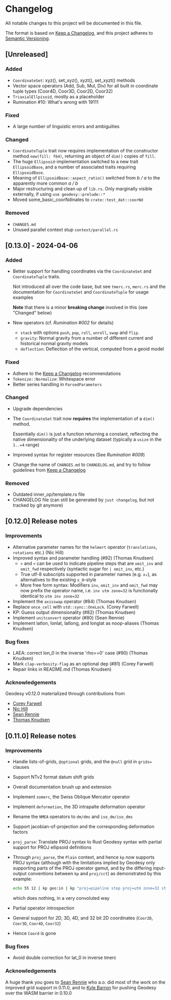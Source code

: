 # Changelog

All notable changes to this project will be documented in this file.

The format is based on [Keep a Changelog](https://keepachangelog.com/en/1.1.0/), and
this project adheres to [Semantic Versioning](https://semver.org/spec/v2.0.0.html).

## [Unreleased]

### Added

- `CoordinateSet`: xyz(), set_xyz(), xyzt(), set_xyzt() methods
- Vector space operators (Add, Sub, Mul, Div) for all built
  in coordinate tuple types (Coor4D, Coor3D, Coor2D, Coor32)
- `TriaxialEllpisoid`, mostly as a placeholder
- Rumination #10: What's wrong with 19111

### Fixed

- A large number of linguistic errors and ambiguities

### Changed

- `CoordinateTuple` trait now requires implementation of the constructor
  method `new(fill: f64)`, returning an object of `dim()` copies of `fill`.
- The huge `Ellipsoid`-implementation switched to a new trait `EllipsoidBase`,
  and a number of associated traits requiring `EllipsoidBase`.
- Meaning of `EllipsoidBase::aspect_ratio()` switched from *b / a* to the
  apparently more common *a / b*
- Major restructuring and clean up of `lib.rs`. Only marginally visible externally,
  if using `use geodesy::prelude::*`
- Moved some_basic_coorNdinates to `crate::test_dat::coorNd`

### Removed

- `CHANGES.md`
- Unused parallel context stup `context/parallel.rs`

## [0.13.0] - 2024-04-06

### Added

- Better support for handling coordinates via the `CoordinateSet` and
  `CoordinateTuple` traits.

  Not introduced all over the code base, but see `tmerc.rs`, `merc.rs`
  and the documentation for `CoordinateSet` and `CoordinateTuple` for
  usage examples

  **Note** that there is a minor **breaking change** involved in this
  (see "Changed" below)

- New operators (cf. *Rumination #002* for details)
  - `stack` with options `push`, `pop`, `roll`, `unroll`, `swap` and `flip`.
  - `gravity`: Normal gravity from a number of different current and
     historical normal gravity models
  - `deflection`: Deflection of the vertical, computed from a geoid model

### Fixed

- Adhere to the [Keep a Changelog](https://keepachangelog.com/en/1.1.0/)
  recommendations
- `Tokenize::Normalize`: Whitespace error
- Better series handling in `ParsedParameters`

### Changed

- Upgrade dependencies

- The `CoordinateSet` trait now **requires** the implementation
  of a `dim()` method.

  Essentially `dim()` is just a function returning a constant,
  reflecting the native dimensionality of the underlying dataset
  (typically a `usize` in the `1..=4` range)

- Improved syntax for register resources (See *Rumination #009*)

- Change the name of `CHANGES.md` to `CHANGELOG.md`, and try to follow guidelines from
  [Keep a Changelog](https://keepachangelog.com/en/1.1.0/)

### Removed

- Outdated inner_op/template.rs file
- CHANGELOG file (can still be generated by `just changelog`, but not
  tracked by git anymore)

## [0.12.0] Release notes

### Improvements

- Alternative parameter names for the `helmert` operator
  (`translations`, `rotations` etc.) (Nic Hill)
- Improved syntax and parameter handling (#92) (Thomas Knudsen)
  - `>` and `<` can be used to indicate pipeline steps that are `omit_inv` and
    `omit_fwd` respectively (syntactic sugar for `| omit_inv`, etc.)
  - True utf-8 subscripts supported in parameter names (e.g. `x₀`), as alternatives
    to the existing `x_0`-style
  - More free form syntax: Modifiers `inv`, `omit_inv` and `omit_fwd` may now prefix
    the operator name, i.e. `inv utm zone=32` is functionally identical to `utm inv zone=32`
- Implement the `axisswap` operator (#84) (Thomas Knudsen)
- Replace `once_cell` with `std::sync::OneLock`. (Corey Farwell)
- KP: Guess output dimensionality (#82) (Thomas Knudsen)
- Implement `unitconvert` operator (#80) (Sean Rennie)
- Implement latlon, lonlat, latlong, and longlat as noop-aliases (Thomas Knudsen)

### Bug fixes

- LAEA: correct lon_0 in the inverse 'rho==0' case (#90) (Thomas Knudsen)
- Mark `clap-verbosity-flag` as an optional dep (#81) (Corey Farwell)
- Repair links in README.md (Thomas Knudsen)

### Acknowledgements

Geodesy v0.12.0 materialized through contributions from

- [Corey Farwell](https://github.com/frewsxcv)
- [Nic Hill](https://github.com/nrhill1)
- [Sean Rennie](https://github.com/Rennzie)
- [Thomas Knudsen](https://github.com/busstoptaktik)

## [0.11.0] Release notes

### Improvements

- Handle lists-of-grids, `@optional` grids, and the `@null` grid in `grids=` clauses
- Support NTv2 format datum shift grids
- Overall documentation brush up and extension
- Implement `somerc`, the Swiss Oblique Mercator operator
- Implement `deformation`, the 3D intrapalte deformation operator
- Rename the `NMEA` operators to `dm/dms` and `iso_dm/iso_dms`
- Support jacobian-of-projection and the corresponding deformation factors
- `proj_parse`: Translate PROJ syntax to Rust Geodesy syntax
  with partial support for PROJ ellipsoid definitions
- Through `proj_parse`, the `Plain` context, and hence `kp` now supports PROJ syntax
  (although with the limitations implied by Geodesy only supporting parts of the PROJ
  operator gamut, and by the differing input-output conventions between `kp` and `proj/cct`)
  as demonstrated by this example:

   ```sh
   echo 55 12 | kp geo:in | kp "proj=pipeline step proj=utm zone=32 step inv proj=utm zone=32" | kp geo:out
   ```

  which does nothing, in a very convoluted way
- Partial operator introspection
- General support for 2D, 3D, 4D, and 32 bit 2D coordinates
  (`Coor2D`, `Coor3D`, `Coor4D`, `Coor32`)
- Hence `Coord` is gone

### Bug fixes

- Avoid double correction for lat_0 in inverse tmerc

### Acknowledgements

A huge thank you goes to [Sean Rennie](https://github.com/Rennzie) who a.o. did most
of the work on the improved grid support in 0.11.0,
and to [Kyle Barron](https://github.com/kylebarron) for pushing Geodesy over the
WASM barrier in 0.10.0
